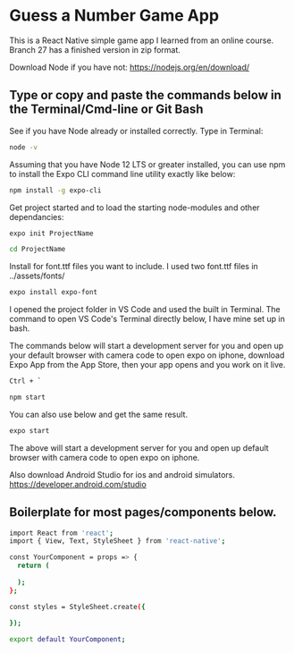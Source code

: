 # Guess a Number Game App

This is a React Native simple game app I learned from an online course. Branch 27 has a finished version in zip format.

Download Node if you have not:
https://nodejs.org/en/download/

## Type or copy and paste the commands below in the Terminal/Cmd-line or Git Bash

See if you have Node already or installed correctly. Type in Terminal:

```bash
node -v
```

Assuming that you have Node 12 LTS or greater installed, you can use npm to install the Expo CLI command line utility exactly like below:

```bash
npm install -g expo-cli
```

Get project started and to load the starting node-modules and other dependancies:

```bash
expo init ProjectName
```
```bash
cd ProjectName
```

 Install for font.ttf files you want to include. I used two font.ttf files in ../assets/fonts/

```bash
expo install expo-font
```

I opened the project folder in VS Code and used the built in Terminal. The command to open VS Code's Terminal directly below, I have mine set up in bash.

The commands below will start a development server for you and open up your default browser with camera code to open expo on iphone, download Expo App from the App Store, then your app opens and you work on it live.

```bash
Ctrl + `
```

```bash
npm start 
```

You can also use below and get the same result.

```bash
expo start
```

The above will start a development server for you and open up default browser with camera code to open expo on iphone.

Also download Android Studio for ios and android simulators.
https://developer.android.com/studio

## Boilerplate for most pages/components below.

```bash
import React from 'react';
import { View, Text, StyleSheet } from 'react-native';

const YourComponent = props => {
  return (
    
  );
};

const styles = StyleSheet.create({
  
});

export default YourComponent;
```
